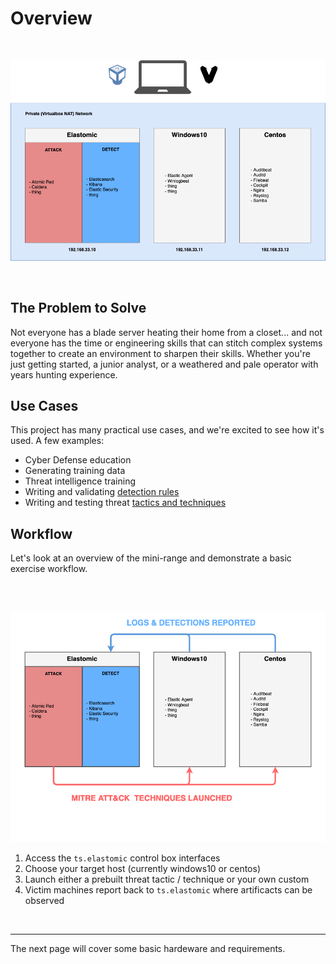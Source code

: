 # Overview

<br>
<p align="center">
<img src="/images/ts-topology.png">
</p>
<br>

## The Problem to Solve

Not everyone has a blade server heating their home from a closet... and not everyone has the time or engineering skills that can stitch  complex systems together to create an environment to sharpen their skills. Whether you're just getting started, a junior analyst, or a weathered and pale operator with years hunting experience.


## Use Cases

This project has many practical use cases, and we're excited to see how it's used. A few examples:

- Cyber Defense education
- Generating training data
- Threat intelligence training
- Writing and validating [detection rules](https://github.com/elastic/detection-rules)
- Writing and testing threat [tactics and techniques](https://attack.mitre.org/tactics/enterprise/)


## Workflow

Let's look at an overview of the mini-range and demonstrate a basic exercise workflow.

<br>
<br>
<p align="center">
<img src="/images/ts-workflow.png">
</p>

1. Access the `ts.elastomic` control box interfaces
1. Choose your target host (currently windows10 or centos)
2. Launch either a prebuilt threat tactic / technique or your own custom
3. Victim machines report back to `ts.elastomic` where artificacts can be observed

<br>

---
The next page will cover some basic hardeware and requirements.